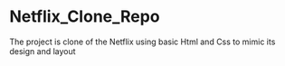 # Netflix_Clone_Repo
The project is clone of the Netflix using basic Html and Css to mimic its design and layout
